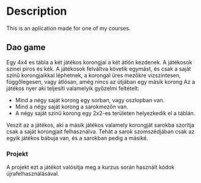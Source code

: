 # Description
This is an aplication made for one of my courses.

Dao game
----

Egy 4x4 es tábla a két játékos korongjai a két átlón kezdenek. A játékosok színei piros és kék.
A játékosok felváltva követik egymást, és csak a saját színű korongjaikkal léphetnek,
a korongal üres mezőkre vizszintesen, függőlegesen, vagy átlósan, amég nincs az útjában
egy másik korong
Az a játékos nyer aki teljesíti valamelyik győzelmi feltételt:
- Mind a négy saját korong egy sorban, vagy oszlopban van.
- Mind a négy saját korong a sarokmezőn van.
- A négy saját színű korong egy 2x2-es területen helyezkedik el a táblán.

Veszít az a játékos, aki a másik játékos valamely korongját sarokba szorítja csak a 
saját korongjait felhasználva. Tehát a sarok szomszédjában csak az egyik játékos bábuja van,
és a sarokban pedig a másiké.

### Projekt
A projekt ezt a játékot valósítja meg a kurzus során használt kódok újrafelhasználásával.

